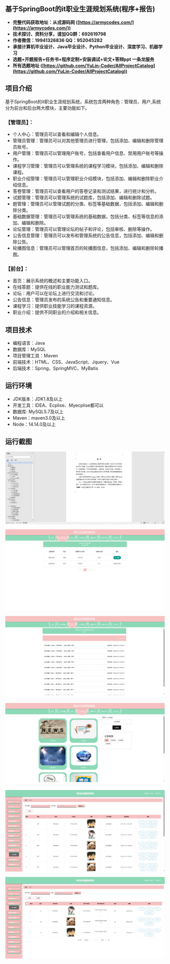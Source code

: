 ## 基于SpringBoot的it职业生涯规划系统(程序+报告)

- <b>完整代码获取地址：从戎源码网 ([https://armycodes.com/](https://armycodes.com/))</b>
- <b>技术探讨、资料分享，请加QQ群：692619798</b> 
- <b>作者微信：19941326836  QQ：952045282</b> 
- <b>承接计算机毕业设计、Java毕业设计、Python毕业设计、深度学习、机器学习</b>
- <b>选题+开题报告+任务书+程序定制+安装调试+论文+答辩ppt 一条龙服务</b>
- <b>所有选题地址 ([https://github.com/YuLin-Coder/AllProjectCatalog](https://github.com/YuLin-Coder/AllProjectCatalog)) </b>

## 项目介绍
基于SpringBoot的it职业生涯规划系统，系统包含两种角色：管理员、用户,系统分为前台和后台两大模块，主要功能如下。

### 【管理员】：
- 个人中心：管理员可以查看和编辑个人信息。
- 管理员管理：管理员可以对其他管理员进行管理，包括添加、编辑和删除管理员账号。
- 用户管理：管理员可以管理用户账号，包括查看用户信息、禁用用户账号等操作。
- 课程学习管理：管理员可以管理系统的课程学习模块，包括添加、编辑和删除课程。
- 职业介绍管理：管理员可以管理职业介绍模块，包括添加、编辑和删除职业介绍信息。
- 答卷管理：管理员可以查看用户的答卷记录和测试结果，进行统计和分析。
- 试题管理：管理员可以管理系统的试题库，包括添加、编辑和删除试题。
- 题管理：管理员可以管理试题的分类、标签等基础数据，包括添加、编辑和删除分类。
- 基础数据管理：管理员可以管理系统的基础数据，包括分类、标签等信息的添加、编辑和删除。
- 论坛管理：管理员可以管理论坛的帖子和评论，包括审核、删除等操作。
- 公告信息管理：管理员可以发布和管理系统的公告信息，包括添加、编辑和删除公告。
- 轮播图信息：管理员可以管理首页的轮播图信息，包括添加、编辑和删除轮播图。

### 【前台】：
- 首页：展示系统的概述和主要功能入口。
- 在线答题：提供在线的职业能力测试和题库。
- 论坛：用户可以在论坛上进行交流和讨论。
- 公告信息：管理员发布的系统公告和重要通知信息。
- 课程学习：提供职业技能学习的课程资源。
- 职业介绍：提供不同职业的介绍和相关信息。

## 项目技术
- 编程语言：Java
- 数据库：MySQL
- 项目管理工具：Maven
- 前端技术：HTML、CSS、JavaScript、Jquery、Vue
- 后端技术：Spring、SpringMVC、MyBatis

## 运行环境
- JDK版本：JDK1.8及以上
- 开发工具：IDEA、Ecplise、Myecplise都可以
- 数据库: MySQL5.7及以上
- Maven：maven3.0及以上
- Node：14.14.0及以上

## 运行截图
![](screenshot/1.png)

![](screenshot/2.png)

![](screenshot/3.png)

![](screenshot/4.png)

![](screenshot/5.png)

![](screenshot/6.png)

